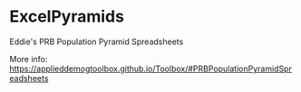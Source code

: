 # ExcelPyramids
Eddie's PRB Population Pyramid Spreadsheets

More info: https://applieddemogtoolbox.github.io/Toolbox/#PRBPopulationPyramidSpreadsheets
